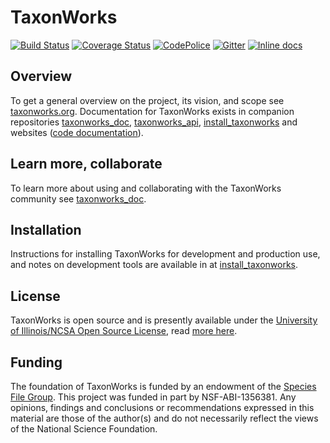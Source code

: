 # TaxonWorks

[![Build Status][1]][2]
[![Coverage Status][3]][4]
[![CodePolice][5]][6]
[![Gitter][20]][19]
[![Inline docs](http://inch-ci.org/github/SpeciesFileGroup/taxonworks.svg?branch=master&style=shields)](http://inch-ci.org/github/SpeciesFileGroup/taxonworks)

## Overview

To get a general overview on the project, its vision, and scope see [taxonworks.org][9].  Documentation for TaxonWorks exists in companion repositories [taxonworks_doc][13], [taxonworks_api][12], [install_taxonworks][11] and websites ([code documentation][10]).

## Learn more, collaborate

To learn more about using and collaborating with the TaxonWorks community see [taxonworks_doc][13].

## Installation

Instructions for installing TaxonWorks for development and production use, and notes on development tools are available in at [install_taxonworks][11]. 

## License

TaxonWorks is open source and is presently available under the [University of Illinois/NCSA Open Source License][16], read [more here][18].

## Funding

The foundation of TaxonWorks is funded by an endowment of the [Species File Group](21). This project was funded in part by NSF-ABI-1356381.  Any opinions, findings and conclusions or recommendations expressed in this material are those of the author(s) and do not necessarily reflect the views of the National Science Foundation. 

[1]: https://travis-ci.org/SpeciesFileGroup/taxonworks.svg?branch=development
[2]: https://travis-ci.org/SpeciesFileGroup/taxonworks
[3]: https://coveralls.io/repos/SpeciesFileGroup/taxonworks/badge.svg?branch=development
[4]: https://coveralls.io/r/SpeciesFileGroup/taxonworks?branch=development
[5]: https://codeclimate.com/github/SpeciesFileGroup/taxonworks.png?branch=development
[6]: https://codeclimate.com/github/SpeciesFileGroup/taxonworks?branch=development
[9]: http://taxonworks.org
[10]: http://rdoc.taxonworks.org/frames
[11]: https://github.com/SpeciesFileGroup/install_taxonworks
[12]: https://github.com/SpeciesFileGroup/taxonworks_api
[13]: https://github.com/SpeciesFileGroup/taxonworks_doc
[16]: https://opensource.org/licenses/NCSA
[18]: https://en.wikipedia.org/wiki/University_of_Illinois/NCSA_Open_Source_License
[19]: https://gitter.im/SpeciesFileGroup/taxonworks?utm_source=badge&utm_medium=badge&utm_campaign=pr-badge
[20]: https://badges.gitter.im/SpeciesFileGroup/taxonworks.svg
[21]: https://speciesfilegroup.org

